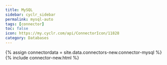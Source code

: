```yaml
---
title: MySQL
sidebar: cyclr_sidebar
permalink: mysql-auto
tags: [connector]
toc: false
icon: https://my.cyclr.com/api/ConnectorIcon/11828
category: Databases
---
```

{% assign connectordata = site.data.connectors-new.connector-mysql %}
{% include connector-new.html %}	